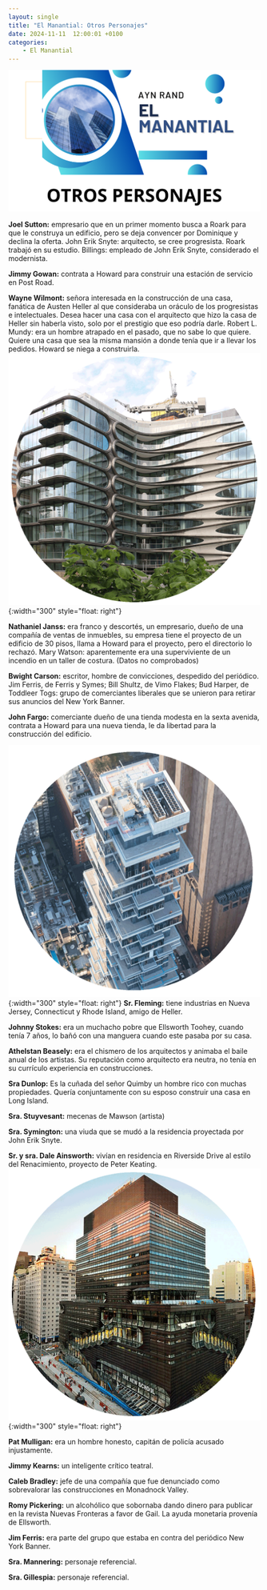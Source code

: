 ```yaml
---
layout: single
title: "El Manantial: Otros Personajes"
date: 2024-11-11  12:00:01 +0100
categories: 
    - El Manantial
---
```

![alt text](</assets/img/OTROS PERSONAJES.png>)



**Joel Sutton:**  empresario que en un primer momento busca a Roark para que le construya un edificio, pero se deja convencer por Dominique y declina la oferta.
John Erik Snyte:  arquitecto, se cree progresista. Roark trabajó en su estudio.
Billings:  empleado de John Erik Snyte, considerado el modernista.


**Jimmy Gowan:**  contrata a Howard para construir una estación de servicio 
en Post Road.


**Wayne Wilmont:**  señora interesada en la construcción de una casa, fanática de Austen Heller al que consideraba un oráculo de los progresistas e intelectuales. Desea hacer una casa con el arquitecto que hizo la casa de Heller sin haberla visto, solo por el prestigio que eso podría darle.
Robert L. Mundy:  era un hombre atrapado en el pasado, que no sabe lo que quiere. Quiere una casa que sea la misma mansión a donde tenía que ir a llevar los pedidos. Howard se niega a construirla. 
![alt text](</assets/img/edificios ny.png>){:width="300" style="float: right"} 

**Nathaniel Janss:**  era franco y descortés, un empresario, dueño de una compañía de ventas de inmuebles, su empresa tiene el proyecto de un edificio de 30 pisos, llama a Howard para el proyecto, pero el directorio lo rechazó.
Mary Watson:  aparentemente era una superviviente de un incendio en un taller  de costura. (Datos no comprobados)


**Bwight Carson:** escritor, hombre de convicciones, despedido del periódico.
Jim Ferris, de Ferris y Symes; Bill Shultz, de Vimo Flakes; Bud Harper, de Toddleer Togs: grupo de comerciantes liberales que se unieron para retirar sus anuncios del New York Banner. 


**John Fargo:**  comerciante dueño de una tienda modesta en la sexta avenida, contrata a Howard para una nueva tienda, le da libertad para la construcción del edificio.

![alt text](</assets/img/edificio4.png>){:width="300" style="float: right"} 
**Sr. Fleming:**  tiene industrias en Nueva Jersey, Connecticut y Rhode Island, amigo de Heller.


**Johnny Stokes:** era un muchacho pobre que Ellsworth Toohey,  cuando tenía 7 años, lo bañó con una manguera cuando este pasaba por su casa. 


**Athelstan Beasely:** era el chismero de los arquitectos y animaba el baile anual de los artistas. Su reputación como arquitecto era neutra, no tenía en su currículo experiencia en construcciones.


**Sra Dunlop:** Es la cuñada del señor Quimby un hombre rico con muchas propiedades. Quería conjuntamente con su esposo construir una casa en Long Island. 


**Sra. Stuyvesant:** mecenas de Mawson (artista)


**Sra. Symington:**  una viuda que se mudó a la residencia proyectada por John Erik Snyte.


**Sr. y sra. Dale Ainsworth:** vivían en residencia en Riverside Drive al estilo del Renacimiento, proyecto de Peter Keating.
![alt text](</assets/img/edificios3.png>){:width="300" style="float: right"} 

**Pat Mulligan:** era un hombre honesto, capitán de policía acusado injustamente. 


**Jimmy Kearns:** un inteligente crítico teatral.


**Caleb Bradley:**  jefe de una compañía que fue denunciado como sobrevalorar las construcciones en  Monadnock Valley.


**Romy Pickering:** un alcohólico que sobornaba dando dinero  para publicar en la revista Nuevas Fronteras a favor de Gail. La ayuda monetaria provenía de  Ellsworth.


**Jim Ferris:**  era parte del grupo que estaba en contra del periódico New York Banner.

**Sra. Mannering:**  personaje referencial.

**Sra. Gillespia:**  personaje referencial.


 